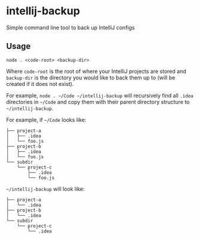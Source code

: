 # intellij-backup

Simple command line tool to back up IntelliJ configs

## Usage
```
node . <code-root> <backup-dir>
```

Where `code-root` is the root of where your IntelliJ projects are stored and `backup-dir` is the directory you would like to back them up to (will be created if it does not exist).

For example, `node . ~/Code ~/intellij-backup` will recursively find all `.idea` directories in `~/Code` and copy them with their parent directory structure to `~/intellij-backup`.

For example, if `~/Code` looks like:
```
├── project-a
│   ├── .idea
│   └── foo.js
├── project-b
│   ├── .idea
│   └── foo.js
└── subdir
    └── project-c
        ├── .idea
        └── foo.js
```

`~/intellij-backup` will look like:
```
├── project-a
│   └── .idea
├── project-b
│   └── .idea
└── subdir
    └── project-c
        └── .idea
```        

